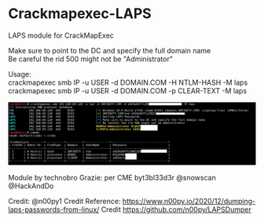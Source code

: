 # Crackmapexec-LAPS
LAPS module for CrackMapExec

Make sure to point to the DC and specify the full domain name<br/>
Be careful the rid 500 might not be "Administrator"<br/>


Usage:<br/>
crackmapexec smb IP -u USER -d DOMAIN.COM -H NTLM-HASH -M laps<br/>
crackmapexec smb IP -u USER -d DOMAIN.COM -p CLEAR-TEXT -M laps<br/>




![Screenshot](cme-lapsx.PNG)









Module by technobro
      Grazie: per CME
byt3bl33d3r
@snowscan
@HackAndDo
      
Credit:
      @n00py1
      Credit Reference: https://www.n00py.io/2020/12/dumping-laps-passwords-from-linux/
      Credit https://github.com/n00py/LAPSDumper
